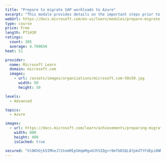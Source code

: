 ```yaml
---
title: "Prepare to migrate SAP workloads to Azure"
excerpt: "This module provides details on the important steps prior to deploying SAP workloads to Azure: project preparation and planning, pilot, non-production, production preparation, go live, and post production."
webUrl: https://docs.microsoft.com/en-us/learn/modules/prepare-migrate-sap-workloads/
type: course
price: Free
length: PT1H1M
ratings:
  count: 305
  average: 4.760656
heat: 51

provider:
  name: Microsoft Learn
  domain: microsoft.com
  images:
    - url: /assets/images/organizations/microsoft.com-50x50.jpg
      width: 50
      height: 50

levels:
  - Advanced

topics:
  - Azure

images:
  - url: https://docs.microsoft.com/learn/achievements/preparing-migrate-sap-workloads-azure-social.png
    width: 800
    height: 400
    isCached: true

secured: "hlOKhOj65IMheJlStemMIpSHqmMgxHJh5IQg+r0mfbDSQL87pkdTYFdEpi8NMrTrk999YAbHIN72sCmMCDGG6YS+7u/1HAPZ8CJQfDp1kPxA+PFfF/p491GGPbfFfKUTMd68PSDM0nRKEPxi4hw+1Gy85brQGxy/YHuZSa4q13BOCu3g0E7UXcCCtm9lDBJ4bh/tlmpIX1b2G27P4HJhX2A/reV88qrywqlztT70xPrOheKI9zi9SEDdSHvB76oBuEEynQn6RzkGjS5w4jlgGTVO6tFdRQocf7SlL6ptLorHmtBPArjlg+x6khGhq6qpaLTqAeMQpmFvV98XhxCsBWoEAsU1xZaQGhJIp5IxlreNGikq4yq+tVsFkEqDA1/bwAzx6jnfLfoKDidT/VGKJqpmSKKFSIrxOdtI4iwYs8Y=;hkT/TJMUj06U/34zo09a+g=="
---
```


